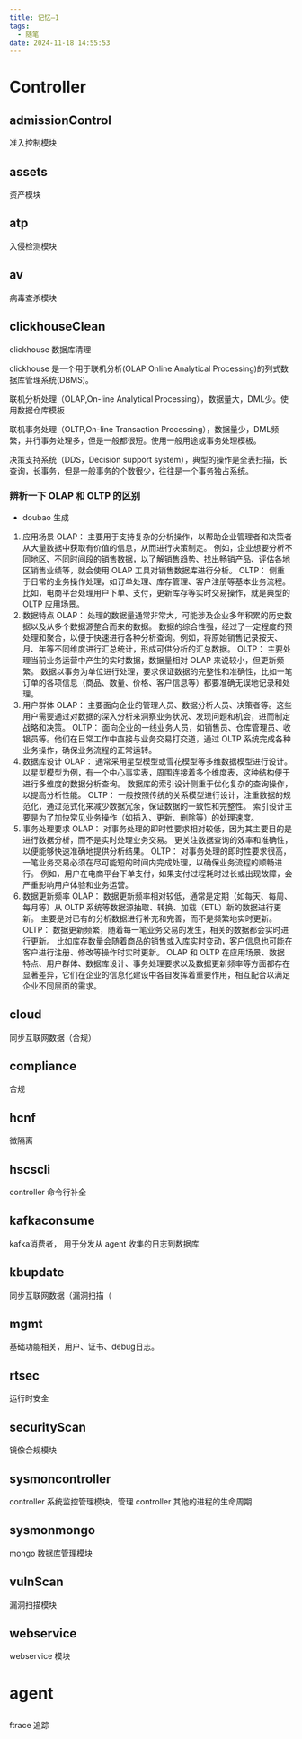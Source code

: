 ```yaml
---
title: 记忆—1
tags:
  - 随笔
date: 2024-11-18 14:55:53
---
```


# Controller 

## admissionControl

准入控制模块

## assets

资产模块

## atp

入侵检测模块

## av

病毒查杀模块

## clickhouseClean 

clickhouse 数据库清理

clickhouse 是一个用于联机分析(OLAP Online Analytical Processing)的列式数据库管理系统(DBMS)。



联机分析处理（OLAP,On-line Analytical Processing），数据量大，DML少。使用数据仓库模板

联机事务处理（OLTP,On-line Transaction Processing），数据量少，DML频繁，并行事务处理多，但是一般都很短。使用一般用途或事务处理模板。

决策支持系统（DDS，Decision support system），典型的操作是全表扫描，长查询，长事务，但是一般事务的个数很少，往往是一个事务独占系统。

### 辨析一下 OLAP 和 OLTP 的区别
- doubao 生成

1. 应用场景
OLAP：
主要用于支持复杂的分析操作，以帮助企业管理者和决策者从大量数据中获取有价值的信息，从而进行决策制定。
例如，企业想要分析不同地区、不同时间段的销售数据，以了解销售趋势、找出畅销产品、评估各地区销售业绩等，就会使用 OLAP 工具对销售数据库进行分析。
OLTP：
侧重于日常的业务操作处理，如订单处理、库存管理、客户注册等基本业务流程。
比如，电商平台处理用户下单、支付，更新库存等实时交易操作，就是典型的 OLTP 应用场景。
2. 数据特点
OLAP：
处理的数据量通常非常大，可能涉及企业多年积累的历史数据以及从多个数据源整合而来的数据。
数据的综合性强，经过了一定程度的预处理和聚合，以便于快速进行各种分析查询。例如，将原始销售记录按天、月、年等不同维度进行汇总统计，形成可供分析的汇总数据。
OLTP：
主要处理当前业务运营中产生的实时数据，数据量相对 OLAP 来说较小，但更新频繁。
数据以事务为单位进行处理，要求保证数据的完整性和准确性，比如一笔订单的各项信息（商品、数量、价格、客户信息等）都要准确无误地记录和处理。
3. 用户群体
OLAP：
主要面向企业的管理人员、数据分析人员、决策者等。这些用户需要通过对数据的深入分析来洞察业务状况、发现问题和机会，进而制定战略和决策。
OLTP：
面向企业的一线业务人员，如销售员、仓库管理员、收银员等。他们在日常工作中直接与业务交易打交道，通过 OLTP 系统完成各种业务操作，确保业务流程的正常运转。
4. 数据库设计
OLAP：
通常采用星型模型或雪花模型等多维数据模型进行设计。以星型模型为例，有一个中心事实表，周围连接着多个维度表，这种结构便于进行多维度的数据分析查询。
数据库的索引设计侧重于优化复杂的查询操作，以提高分析性能。
OLTP：
一般按照传统的关系模型进行设计，注重数据的规范化，通过范式化来减少数据冗余，保证数据的一致性和完整性。
索引设计主要是为了加快常见业务操作（如插入、更新、删除等）的处理速度。
5. 事务处理要求
OLAP：
对事务处理的即时性要求相对较低，因为其主要目的是进行数据分析，而不是实时处理业务交易。
更关注数据查询的效率和准确性，以便能够快速准确地提供分析结果。
OLTP：
对事务处理的即时性要求很高，一笔业务交易必须在尽可能短的时间内完成处理，以确保业务流程的顺畅进行。
例如，用户在电商平台下单支付，如果支付过程耗时过长或出现故障，会严重影响用户体验和业务运营。
6. 数据更新频率
OLAP：
数据更新频率相对较低，通常是定期（如每天、每周、每月等）从 OLTP 系统等数据源抽取、转换、加载（ETL）新的数据进行更新。
主要是对已有的分析数据进行补充和完善，而不是频繁地实时更新。
OLTP：
数据更新频繁，随着每一笔业务交易的发生，相关的数据都会实时进行更新。
比如库存数量会随着商品的销售或入库实时变动，客户信息也可能在客户进行注册、修改等操作时实时更新。
OLAP 和 OLTP 在应用场景、数据特点、用户群体、数据库设计、事务处理要求以及数据更新频率等方面都存在显著差异，它们在企业的信息化建设中各自发挥着重要作用，相互配合以满足企业不同层面的需求。




## cloud

同步互联网数据（合规）

## compliance 

合规

## hcnf 

微隔离

## hscscli

controller 命令行补全

## kafkaconsume

kafka消费者， 用于分发从 agent 收集的日志到数据库

## kbupdate 

同步互联网数据（漏洞扫描（

## mgmt 

基础功能相关，用户、证书、debug日志。

## rtsec 

运行时安全

## securityScan 

镜像合规模块

## sysmoncontroller 

controller 系统监控管理模块，管理 controller 其他的进程的生命周期

## sysmonmongo 

mongo 数据库管理模块

## vulnScan

漏洞扫描模块

## webservice 

webservice 模块

# agent

## 


ftrace 追踪

